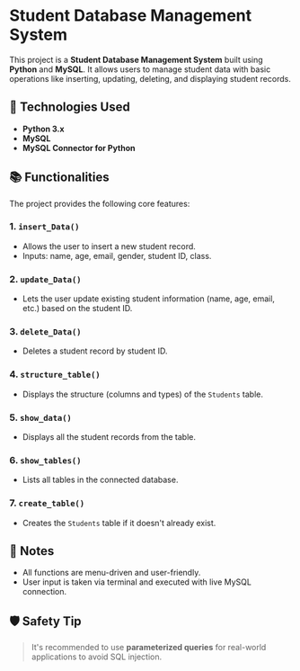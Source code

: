 # Student Database Management System

This project is a **Student Database Management System** built using **Python** and **MySQL**. It allows users to manage student data with basic operations like inserting, updating, deleting, and displaying student records.

## 🔌 Technologies Used

- **Python 3.x**
- **MySQL**
- **MySQL Connector for Python**

## 📚 Functionalities

The project provides the following core features:

### 1. `insert_Data()`
- Allows the user to insert a new student record.
- Inputs: name, age, email, gender, student ID, class.

### 2. `update_Data()`
- Lets the user update existing student information (name, age, email, etc.) based on the student ID.

### 3. `delete_Data()`
- Deletes a student record by student ID.

### 4. `structure_table()`
- Displays the structure (columns and types) of the `Students` table.

### 5. `show_data()`
- Displays all the student records from the table.

### 6. `show_tables()`
- Lists all tables in the connected database.

### 7. `create_table()`
- Creates the `Students` table if it doesn't already exist.

## 📌 Notes

- All functions are menu-driven and user-friendly.
- User input is taken via terminal and executed with live MySQL connection.

## 🛡 Safety Tip

> It's recommended to use **parameterized queries** for real-world applications to avoid SQL injection.
